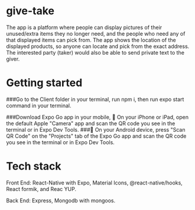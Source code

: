 # give-take

The app is a platform where people can display pictures of their unused/extra items they no longer need, and the people who need any of that displayed items can pick from. The app shows the location of the displayed products, so anyone can locate and pick from the exact address. The interested party (taker) would also be able to send private text to the giver.

# Getting started
###Go to the Client folder in your terminal, run npm i, then run expo start command in your terminal. 

###Download Expo Go app in your mobile, 🍎 On your iPhone or iPad, open the default Apple "Camera" app and scan the QR code you see in the terminal or in Expo Dev Tools.
###🤖 On your Android device, press "Scan QR Code" on the "Projects" tab of the Expo Go app and scan the QR code you see in the terminal or in Expo Dev Tools.

# Tech stack

Front End: React-Native with Expo, Material Icons, @react-native/hooks, React formik, and Reac YUP.

Back End: Express, Mongodb with mongoos.
